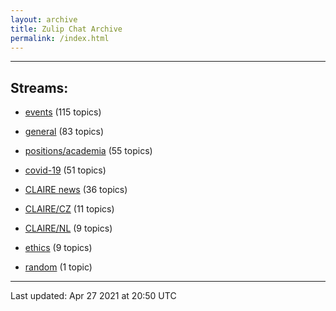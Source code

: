 ```yaml
---
layout: archive
title: Zulip Chat Archive
permalink: /index.html
---
```


---

## Streams:

* [events](stream/201207-events/index.html) (115 topics)

* [general](stream/201199-general/index.html) (83 topics)

* [positions/academia](stream/203258-positions/academia/index.html) (55 topics)

* [covid-19](stream/226112-covid-19/index.html) (51 topics)

* [CLAIRE news](stream/201957-CLAIRE-news/index.html) (36 topics)

* [CLAIRE/CZ](stream/203399-CLAIRE/CZ/index.html) (11 topics)

* [CLAIRE/NL](stream/203255-CLAIRE/NL/index.html) (9 topics)

* [ethics](stream/228366-ethics/index.html) (9 topics)

* [random](stream/202125-random/index.html) (1 topic)

<hr><p>Last updated: Apr 27 2021 at 20:50 UTC</p>